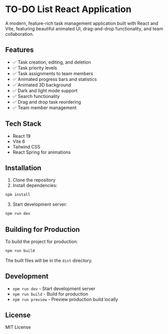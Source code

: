 # TO-DO List React Application

A modern, feature-rich task management application built with React and Vite, featuring beautiful animated UI, drag-and-drop functionality, and team collaboration.

## Features

- ✅ Task creation, editing, and deletion
- ✅ Task priority levels
- ✅ Task assignments to team members
- ✅ Animated progress bars and statistics
- ✅ Animated 3D background
- ✅ Dark and light mode support
- ✅ Search functionality
- ✅ Drag and drop task reordering
- ✅ Team member management

## Tech Stack

- React 19
- Vite 6
- Tailwind CSS
- React Spring for animations

## Installation

1. Clone the repository
2. Install dependencies:
```bash
npm install
```
3. Start development server:
```bash
npm run dev
```

## Building for Production

To build the project for production:

```bash
npm run build
```

The built files will be in the `dist` directory.


## Development

- `npm run dev` - Start development server
- `npm run build` - Build for production
- `npm run preview` - Preview production build locally

## License

MIT License
